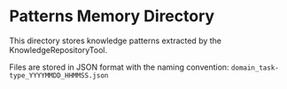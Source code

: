 # Patterns Memory Directory

This directory stores knowledge patterns extracted by the KnowledgeRepositoryTool.

Files are stored in JSON format with the naming convention:
`domain_task-type_YYYYMMDD_HHMMSS.json`
